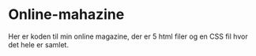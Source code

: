 # Online-mahazine
Her er koden til min online magazine, der er 5 html filer og en CSS fil hvor det hele er samlet.
